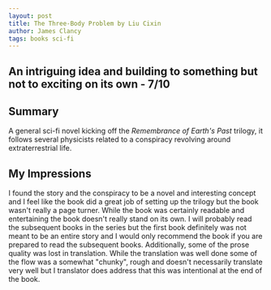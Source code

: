 ```yaml
---
layout: post
title: The Three-Body Problem by Liu Cixin
author: James Clancy
tags: books sci-fi
---
```


## An intriguing idea and building to something but not to exciting on its own - 7/10

## Summary

A general sci-fi novel kicking off the _Remembrance of Earth's Past_ trilogy, it follows several physicists related to a conspiracy revolving around extraterrestrial life. 

## My Impressions

I found the story and the conspiracy to be a novel and interesting concept and I feel like the book did a great job of setting up the trilogy but the book wasn't really a page turner. While the book was certainly readable and entertaining the book doesn't really stand on its own. I will probably read the subsequent books in the series but the first book definitely was not meant to be an entire story and I would only recommend the book if you are prepared to read the subsequent books. Additionally, some of the prose quality was lost in translation. While the translation was well done some of the flow was a somewhat "chunky", rough and doesn't necessarily translate very well but I translator does address that this was intentional at the end of the book. 